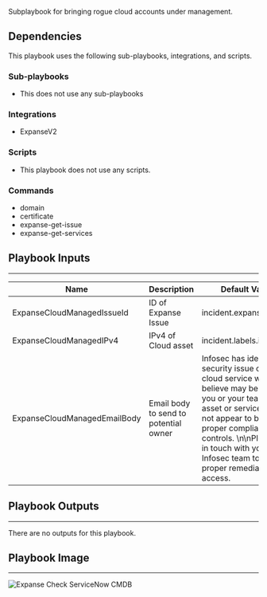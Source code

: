 Subplaybook for bringing rogue cloud accounts under management.

## Dependencies
This playbook uses the following sub-playbooks, integrations, and scripts.

### Sub-playbooks
* This does not use any sub-playbooks

### Integrations
* ExpanseV2

### Scripts
* This playbook does not use any scripts.

### Commands
* domain
* certificate
* expanse-get-issue
* expanse-get-services

## Playbook Inputs
---

| **Name** | **Description** | **Default Value** | **Required** |
| --- | --- | --- | --- |
| ExpanseCloudManagedIssueId | ID of Expanse Issue | incident.expanseissueid | Optional |
| ExpanseCloudManagedIPv4 | IPv4 of Cloud asset | incident.labels.ip | Optional |
| ExpanseCloudManagedEmailBody | Email body to send to potential owner | Infosec has identified a security issue on a cloud service we believe may belong to you or your team. This asset or service does not appear to be behind proper compliance controls. \n\nPlease get in touch with your Infosec team to define proper remediation access. | Optional |

## Playbook Outputs
---
There are no outputs for this playbook.

## Playbook Image
---
![Expanse Check ServiceNow CMDB](../../doc_files/Expanse_Unmanaged_Cloud.png/n)

